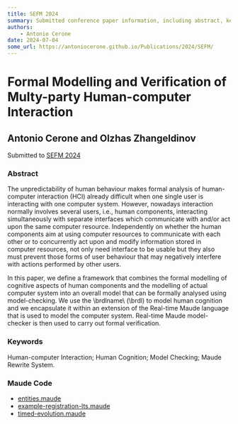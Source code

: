 ```yaml
---
title: SEFM 2024
summary: Submitted conference paper information, including abstract, keywords and links to the code.
authors:
    - Antonio Cerone
date: 2024-07-04
some_url: https://antoniocerone.github.io/Publications/2024/SEFM/
---
```

# Formal Modelling and Verification of Multy-party Human-computer Interaction
## Antonio Cerone and Olzhas Zhangeldinov
Submitted to [SEFM 2024](https://sefm-conference.github.io/2024/)
### Abstract
The unpredictability of human behaviour makes formal analysis of human-computer interaction (HCI) already difficult when one single user is interacting with one computer system.
However, nowadays interaction normally involves several users, i.e., human components, interacting simultaneously with separate interfaces
which communicate with and/or act upon the same computer resource.
Independently on whether the human components aim at using computer resources to communicate with each other or
to concurrently act upon and modify information stored in  computer resources, not only need interface to be usable
but they also must prevent those forms of user behaviour that may negatively interfere with actions performed by other users.

In this paper, we define a framework that combines the formal modelling of cognitive aspects of human components and the modelling of actual computer system into an overall model that can be formally analysed using model-checking.
We use the \brdlname\ (\brdl) to model human cognition and we encapsulate it within
an extension of the Real-time Maude language that is used to model the computer system.
Real-time Maude model-checker is then used to carry out formal verification.
### Keywords
Human-computer Interaction; Human Cognition; Model Checking; Maude Rewrite System.
### Maude Code
* [entities.maude](entities.maude)
* [example-registration-lts.maude](example-registration-lts.maude)
* [timed-evolution.maude](timed-evolution.maude)
